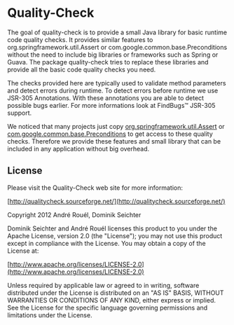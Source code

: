 Quality-Check
=============


The goal of quality-check is to provide a small Java library for
basic runtime code quality checks. It provides similar features to
org.springframework.util.Assert or com.google.common.base.Preconditions
without the need to include big libraries or frameworks such as
Spring or Guava. The package quality-check tries to replace these
libraries and provide all the basic code quality checks you need.

The checks provided here are typically used to validate method
parameters and detect errors during runtime. To detect errors before
runtime we use JSR-305 Annotations. With these annotations you are
able to detect possible bugs earlier. For more informations look
at FindBugs™ JSR-305 support.

We noticed that many projects just copy
[org.springframework.util.Assert](http://static.springsource.org/spring/docs/3.1.x/javadoc-api/org/springframework/util/Assert.html)
or
[com.google.common.base.Preconditions](http://docs.guava-libraries.googlecode.com/git/javadoc/com/google/common/base/Preconditions.html)
to get access to these quality checks. Therefore we provide these
features and small library that can be included in any application
without big overhead.


License
-------

Please visit the Quality-Check web site for more information:

  [http://qualitycheck.sourceforge.net/](http://qualitycheck.sourceforge.net/)

Copyright 2012 André Rouél, Dominik Seichter

Dominik Seichter and André Rouél licenses this product to you under
the Apache License, version 2.0 (the "License"); you may not use
this product except in compliance with the License. You may obtain
a copy of the License at:

   [http://www.apache.org/licenses/LICENSE-2.0](http://www.apache.org/licenses/LICENSE-2.0)

Unless required by applicable law or agreed to in writing, software
distributed under the License is distributed on an "AS IS" BASIS,
WITHOUT WARRANTIES OR CONDITIONS OF ANY KIND, either express or
implied.  See the License for the specific language governing
permissions and limitations under the License.
